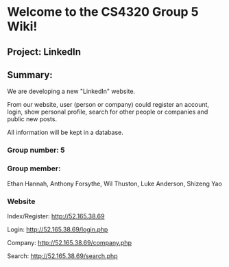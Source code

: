 # Welcome to the CS4320 Group 5 Wiki!

## Project: LinkedIn

## Summary:

We are developing a new "LinkedIn" website.

From our website, user (person or company) could register an account, login, show personal profile, search for other people or companies and public new posts.

All information will be kept in a database.


### Group number: 5

### Group member:
Ethan Hannah, Anthony Forsythe, Wil Thuston, Luke Anderson, Shizeng Yao

### Website
Index/Register: http://52.165.38.69

Login: http://52.165.38.69/login.php

Company: http://52.165.38.69/company.php

Search: http://52.165.38.69/search.php


